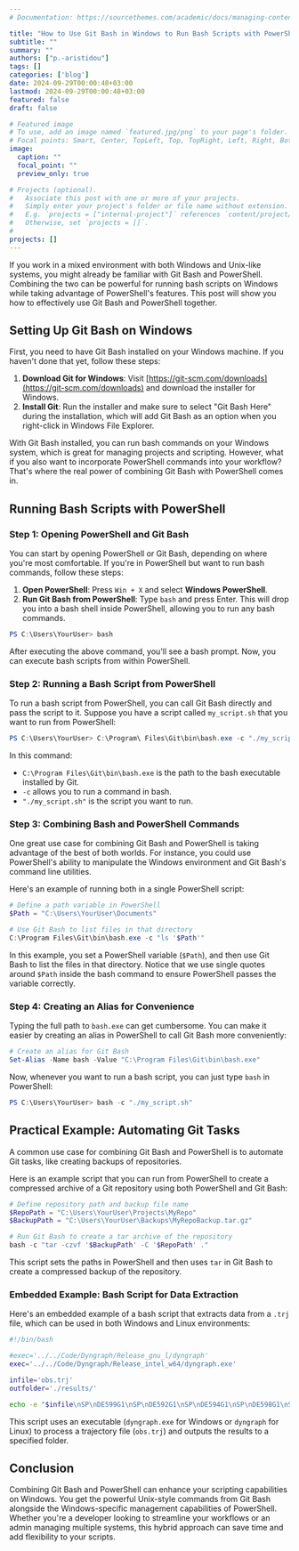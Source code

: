 ```yaml
---
# Documentation: https://sourcethemes.com/academic/docs/managing-content/

title: "How to Use Git Bash in Windows to Run Bash Scripts with PowerShell"
subtitle: ""
summary: ""
authors: ["p.-aristidou"]
tags: []
categories: ['blog']
date: 2024-09-29T00:00:48+03:00
lastmod: 2024-09-29T00:00:48+03:00
featured: false
draft: false

# Featured image
# To use, add an image named `featured.jpg/png` to your page's folder.
# Focal points: Smart, Center, TopLeft, Top, TopRight, Left, Right, BottomLeft, Bottom, BottomRight.
image:
  caption: ""
  focal_point: ""
  preview_only: true

# Projects (optional).
#   Associate this post with one or more of your projects.
#   Simply enter your project's folder or file name without extension.
#   E.g. `projects = ["internal-project"]` references `content/project/deep-learning/index.md`.
#   Otherwise, set `projects = []`.
# 
projects: []
---
```


If you work in a mixed environment with both Windows and Unix-like systems, you might already be familiar with Git Bash and PowerShell. Combining the two can be powerful for running bash scripts on Windows while taking advantage of PowerShell's features. This post will show you how to effectively use Git Bash and PowerShell together.

## Setting Up Git Bash on Windows

First, you need to have Git Bash installed on your Windows machine. If you haven't done that yet, follow these steps:

1. **Download Git for Windows**: Visit [https://git-scm.com/downloads](https://git-scm.com/downloads) and download the installer for Windows.
2. **Install Git**: Run the installer and make sure to select "Git Bash Here" during the installation, which will add Git Bash as an option when you right-click in Windows File Explorer.

With Git Bash installed, you can run bash commands on your Windows system, which is great for managing projects and scripting. However, what if you also want to incorporate PowerShell commands into your workflow? That's where the real power of combining Git Bash with PowerShell comes in.

## Running Bash Scripts with PowerShell

### Step 1: Opening PowerShell and Git Bash

You can start by opening PowerShell or Git Bash, depending on where you're most comfortable. If you're in PowerShell but want to run bash commands, follow these steps:

1. **Open PowerShell**: Press `Win + X` and select **Windows PowerShell**.
2. **Run Git Bash from PowerShell**: Type `bash` and press Enter. This will drop you into a bash shell inside PowerShell, allowing you to run any bash commands.

```powershell
PS C:\Users\YourUser> bash
```

After executing the above command, you'll see a bash prompt. Now, you can execute bash scripts from within PowerShell.

### Step 2: Running a Bash Script from PowerShell

To run a bash script from PowerShell, you can call Git Bash directly and pass the script to it. Suppose you have a script called `my_script.sh` that you want to run from PowerShell:

```powershell
PS C:\Users\YourUser> C:\Program\ Files\Git\bin\bash.exe -c "./my_script.sh"
```

In this command:

- `C:\Program Files\Git\bin\bash.exe` is the path to the bash executable installed by Git.
- `-c` allows you to run a command in bash.
- `"./my_script.sh"` is the script you want to run.

### Step 3: Combining Bash and PowerShell Commands

One great use case for combining Git Bash and PowerShell is taking advantage of the best of both worlds. For instance, you could use PowerShell's ability to manipulate the Windows environment and Git Bash's command line utilities.

Here's an example of running both in a single PowerShell script:

```powershell
# Define a path variable in PowerShell
$Path = "C:\Users\YourUser\Documents"

# Use Git Bash to list files in that directory
C:\Program Files\Git\bin\bash.exe -c "ls '$Path'"
```

In this example, you set a PowerShell variable (`$Path`), and then use Git Bash to list the files in that directory. Notice that we use single quotes around `$Path` inside the bash command to ensure PowerShell passes the variable correctly.

### Step 4: Creating an Alias for Convenience

Typing the full path to `bash.exe` can get cumbersome. You can make it easier by creating an alias in PowerShell to call Git Bash more conveniently:

```powershell
# Create an alias for Git Bash
Set-Alias -Name bash -Value "C:\Program Files\Git\bin\bash.exe"
```

Now, whenever you want to run a bash script, you can just type `bash` in PowerShell:

```powershell
PS C:\Users\YourUser> bash -c "./my_script.sh"
```

## Practical Example: Automating Git Tasks

A common use case for combining Git Bash and PowerShell is to automate Git tasks, like creating backups of repositories.

Here is an example script that you can run from PowerShell to create a compressed archive of a Git repository using both PowerShell and Git Bash:

```powershell
# Define repository path and backup file name
$RepoPath = "C:\Users\YourUser\Projects\MyRepo"
$BackupPath = "C:\Users\YourUser\Backups\MyRepoBackup.tar.gz"

# Run Git Bash to create a tar archive of the repository
bash -c "tar -czvf '$BackupPath' -C '$RepoPath' ."
```

This script sets the paths in PowerShell and then uses `tar` in Git Bash to create a compressed backup of the repository.

### Embedded Example: Bash Script for Data Extraction

Here's an embedded example of a bash script that extracts data from a `.trj` file, which can be used in both Windows and Linux environments:

```bash
#!/bin/bash

#exec='../../Code/Dyngraph/Release_gnu_l/dyngraph'
exec='../../Code/Dyngraph/Release_intel_w64/dyngraph.exe'

infile='obs.trj'
outfolder='./results/'

echo -e "$infile\nSP\nDE599G1\nSP\nDE592G1\nSP\nDE594G1\nSP\nDE598G1\nSP\nDE59DG1\nSP\nDE595G1\nSP\nDE5A1G1\nSP\nDE5A3G1\nSP\nDE59BG1\nSP\nDE59EG1\nSP\nDE5A0G1\nSP\nDE593G1\nSP\nDE596G1\nSP\nDE597G1\nSP\nDE5A5G1\nSP\nDE59FG1\nSP\nDE59AG1\nSP\nDE59CG1\nSP\nDE5A2G1\nSP\nDE5A4G1\n\nS\n" | $exec -c -n -o$outfolder'PeBE' >/dev/null 2>&1
```

This script uses an executable (`dyngraph.exe` for Windows or `dyngraph` for Linux) to process a trajectory file (`obs.trj`) and outputs the results to a specified folder.

## Conclusion

Combining Git Bash and PowerShell can enhance your scripting capabilities on Windows. You get the powerful Unix-style commands from Git Bash alongside the Windows-specific management capabilities of PowerShell. Whether you're a developer looking to streamline your workflows or an admin managing multiple systems, this hybrid approach can save time and add flexibility to your scripts.
